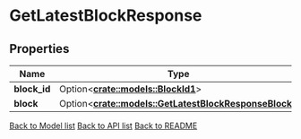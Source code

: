 # GetLatestBlockResponse

## Properties

Name | Type | Description | Notes
------------ | ------------- | ------------- | -------------
**block_id** | Option<[**crate::models::BlockId1**](BlockID_1.md)> |  | [optional]
**block** | Option<[**crate::models::GetLatestBlockResponseBlock**](GetLatestBlock_response_block.md)> |  | [optional]

[Back to Model list](../README.md#documentation-for-models) [Back to API list](../README.md#documentation-for-api-endpoints) [Back to README](../README.md)



